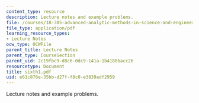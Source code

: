 ```yaml
---
content_type: resource
description: Lecture notes and example problems.
file: /courses/18-305-advanced-analytic-methods-in-science-and-engineering-fall-2004/e61c876e35bbd27ff8c0e3839adf2959_sixth1.pdf
file_type: application/pdf
learning_resource_types:
- Lecture Notes
ocw_type: OCWFile
parent_title: Lecture Notes
parent_type: CourseSection
parent_uid: 2c19fbc9-d8c6-0dc9-141a-1b4180bacc26
resourcetype: Document
title: sixth1.pdf
uid: e61c876e-35bb-d27f-f8c0-e3839adf2959
---
```

Lecture notes and example problems.